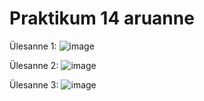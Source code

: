 # Praktikum 14 aruanne

Ülesanne 1: 
![image](https://github.com/armeig/opsys_praktikumid_armei_grete/assets/145908210/c7b02ae7-a22b-4bb3-be43-7bd821559d14)

Ülesanne 2: 
![image](https://github.com/armeig/opsys_praktikumid_armei_grete/assets/145908210/ac1c1d4c-58e2-45ac-954b-98cb715ca2cd)

Ülesanne 3:
![image](https://github.com/armeig/opsys_praktikumid_armei_grete/assets/145908210/f562b1e5-094c-41ca-811c-d1a25d06a33c)






